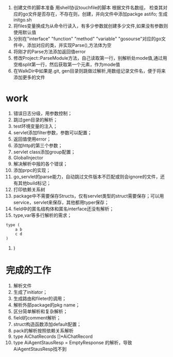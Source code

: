 1. 创建文件的脚本准备
用shell协议touchfile的脚本 根据文件名数组， 检查其对应的go文件是否存在，不存在则，创建，并向文件中添加packge astifo; 生成initgo.sh
2. 将files变量换成为从命令行读入，有多少参数就创建多少文件,如果没有参数则使用默认值
3. 分别在"interface" "function" "method" "variable" "gosourse"对应的go文件中，添加对应的类，并实现Parse(),方法体为空
4. 将刚才的Parse方法添加返回值error
5. 修改Project::ParseModule方法，自己读取第一行，别解析处mode值,通过用空格split第一行，然后获取第一个元素，作为mode值
6. 在WalkDir中如果是.git, gen目录则跳做过解析,用数组记录文件名，便于将来添加更多的文件



# work
1. 错误日志分级，用参数控制；
2. 跳过gen目录的解析；
3. test环境变量的注入；
4. servlet添加filter参数，参数可以配置；
5. 返回值使用error；
6. 添加http的第三个参数；
7. servlet class添加group配置；
8.  GlobalInjector
9.  解决解析中报的各个错误；
10. 添加prpc的实现；
11. go_servlet的parse能力，自动跳过文件版本不匹配或则会ignore的文件，还有其他build标记；
12. 打印依赖关系树
13. package中不需要保存Structs，仅有servlet类型的struct需要保存；可以用service，servlet来保存，其他都用typer保存；
14. field中的匿名结构体和匿名interface还没有解析；
15. type,var等多行解析的需求；  
```
type (
    a b 
    c d
) 
```
1.   )

# 完成的工作
1. 解析文件
2. 生成了initiator；
3. 生成路由和fileter的调用；
4. 解析外部package的pkg name；
5. 区分简单解析和复杂解析；
6. field的comment解析；
7. struct构造函数添加default配置；
8.  pack的解析按照依赖关系解析
9.  type AiChatRecords []*AiChatRecord
10. type AiAgentStausResp = EmptyResponse 的解析，导致AiAgentStausResp找不到